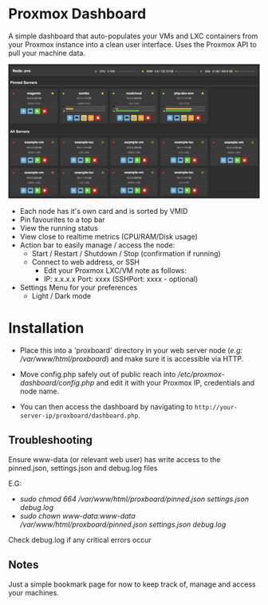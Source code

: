 # Proxmox Dashboard

A simple dashboard that auto-populates your VMs and LXC containers from your Proxmox instance into a clean user interface. Uses the Proxmox API to pull your machine data.

![Preview Screenshot](preview.jpg)

- Each node has it's own card and is sorted by VMID
- Pin favourites to a top bar
- View the running status
- View close to realtime metrics (CPU/RAM/Disk usage)
- Action bar to easily manage / access the node:
    - Start / Restart / Shutdown / Stop (confirmation if running)
    - Connect to web address, or SSH
        - Edit your Proxmox LXC/VM note as follows:
        - IP: x.x.x.x Port: xxxx (SSHPort: xxxx - optional)
- Settings Menu for your preferences
  - Light / Dark mode

# Installation

- Place this into a 'proxboard' directory in your web server node (_e.g: /var/www/html/proxboard_) and make sure it is accessible via HTTP.

- Move config.php safely out of public reach into _/etc/proxmox-dashboard/config.php_ and edit it with your Proxmox IP, credentials and node name.

- You can then access the dashboard by navigating to `http://your-server-ip/proxboard/dashboard.php`.

## Troubleshooting

Ensure www-data (or relevant web user) has write access to the pinned.json, settings.json and debug.log files

E.G:
- _sudo chmod 664 /var/www/html/proxboard/pinned.json settings.json debug.log_
- _sudo chown www-data:www-data /var/www/html/proxboard/pinned.json settings.json debug.log_

Check debug.log if any critical errors occur

## Notes

Just a simple bookmark page for now to keep track of, manage and access your machines.
